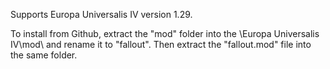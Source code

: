 Supports Europa Universalis IV version 1.29.

To install from Github, extract the "mod" folder into the \Europa Universalis IV\mod\ and rename it to "fallout". Then extract the "fallout.mod" file into the same folder.